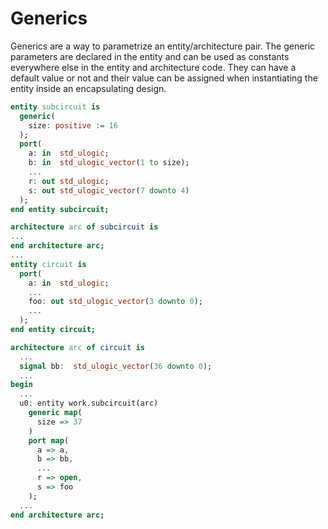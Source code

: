 <!-- vim: set textwidth=0: -->
# Generics

Generics are a way to parametrize an entity/architecture pair. The generic parameters are declared in the entity and can be used as constants everywhere else in the entity and architecture code. They can have a default value or not and their value can be assigned when instantiating the entity inside an encapsulating design.

```vhdl
entity subcircuit is
  generic(
    size: positive := 16
  );
  port(
    a: in  std_ulogic;
    b: in  std_ulogic_vector(1 to size);
    ...
    r: out std_ulogic;
    s: out std_ulogic_vector(7 downto 4)
  );
end entity subcircuit;

architecture arc of subcircuit is
...
end architecture arc;
...
entity circuit is
  port(
    a: in  std_ulogic;
    ...
    foo: out std_ulogic_vector(3 downto 0);
    ...
  );
end entity circuit;

architecture arc of circuit is
  ...
  signal bb:  std_ulogic_vector(36 downto 0);
  ...
begin
  ...
  u0: entity work.subcircuit(arc)
    generic map(
      size => 37
    )
    port map(
      a => a,
      b => bb,
      ...
      r => open,
      s => foo
    );
  ...
end architecture arc;
```

